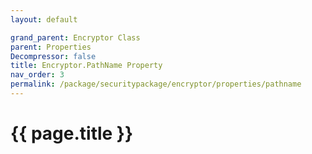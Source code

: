 ```yaml
---
layout: default

grand_parent: Encryptor Class
parent: Properties
Decompressor: false
title: Encryptor.PathName Property
nav_order: 3
permalink: /package/securitypackage/encryptor/properties/pathname
---
```

# {{ page.title }}